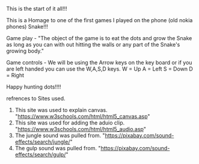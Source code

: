This is the start of it all!!!

This is a Homage to one of the first games I played on the phone (old nokia phones) Snake!!!

Game play - "The object of the game is to eat the dots and grow the Snake as long as you can with out hitting the walls or any part of the Snake's growing body."

Game controls -
We will be using the Arrow keys on the key board or if you are left handed you can use the W,A,S,D keys.
W = Up
A = Left
S = Down
D = Right

Happy hunting dots!!!!

refrences to Sites used. 
1. This site was used to explain canvas. "https://www.w3schools.com/html/html5_canvas.asp"
2. This site was used for adding the aduio clip. "https://www.w3schools.com/html/html5_audio.asp"
3. The jungle sound was pulled from. "https://pixabay.com/sound-effects/search/jungle/" 
4. The gulp sound was pulled from. "https://pixabay.com/sound-effects/search/gulp/"